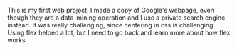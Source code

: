This is my first web project.  I made a copy of Google's webpage, even though they are a data-mining operation and I use a private search engine instead.  It was really challenging, since centering in css is challenging.  Using flex helped a lot, but I need to go back and learn more about how flex works.  